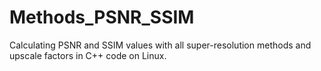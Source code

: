 # Methods_PSNR_SSIM
Calculating PSNR and SSIM values with all super-resolution methods and upscale factors in C++ code on Linux.
